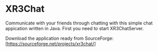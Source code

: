 # XR3Chat

Communicate with your friends through chatting with this simple chat appication written in Java.
First you need to start XR3ChatServer.

Download the application ready from SourceForge:[https://sourceforge.net/projects/xr3chat/]
